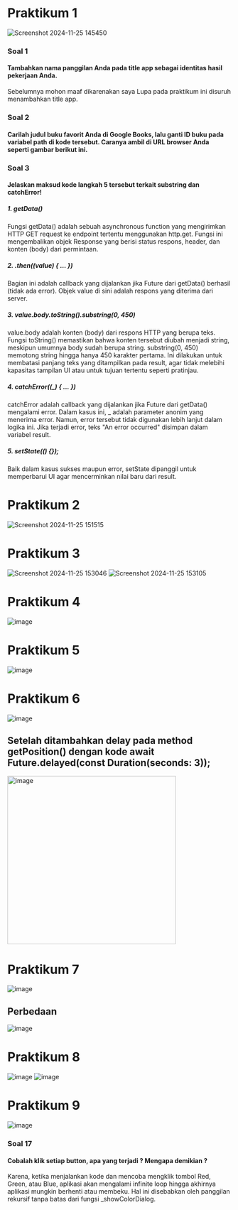 # Praktikum 1
![Screenshot 2024-11-25 145450](https://github.com/user-attachments/assets/4d16d229-9f8e-42f3-9726-c8a4d1584286)
### Soal 1
#### Tambahkan nama panggilan Anda pada title app sebagai identitas hasil pekerjaan Anda.
Sebelumnya mohon maaf dikarenakan saya Lupa pada praktikum ini disuruh menambahkan title app.
### Soal 2
#### Carilah judul buku favorit Anda di Google Books, lalu ganti ID buku pada variabel path di kode tersebut. Caranya ambil di URL browser Anda seperti gambar berikut ini.

### Soal 3
#### Jelaskan maksud kode langkah 5 tersebut terkait substring dan catchError!
##### 1. getData()
Fungsi getData() adalah sebuah asynchronous function yang mengirimkan HTTP GET request ke endpoint tertentu menggunakan http.get.
Fungsi ini mengembalikan objek Response yang berisi status respons, header, dan konten (body) dari permintaan.
##### 2. .then((value) { ... })
Bagian ini adalah callback yang dijalankan jika Future dari getData() berhasil (tidak ada error).
Objek value di sini adalah respons yang diterima dari server.
##### 3. value.body.toString().substring(0, 450)
value.body adalah konten (body) dari respons HTTP yang berupa teks.
Fungsi toString() memastikan bahwa konten tersebut diubah menjadi string, meskipun umumnya body sudah berupa string.
substring(0, 450) memotong string hingga hanya 450 karakter pertama. Ini dilakukan untuk membatasi panjang teks yang ditampilkan pada result, agar tidak melebihi kapasitas tampilan UI atau untuk tujuan tertentu seperti pratinjau.
##### 4. catchError((_) { ... })
catchError adalah callback yang dijalankan jika Future dari getData() mengalami error.
Dalam kasus ini, _ adalah parameter anonim yang menerima error. Namun, error tersebut tidak digunakan lebih lanjut dalam logika ini.
Jika terjadi error, teks "An error occurred" disimpan dalam variabel result.
##### 5. setState(() {});
Baik dalam kasus sukses maupun error, setState dipanggil untuk memperbarui UI agar mencerminkan nilai baru dari result.

# Praktikum 2
![Screenshot 2024-11-25 151515](https://github.com/user-attachments/assets/8dfda051-2e63-41bf-91cc-383b51eb190f)


# Praktikum 3
![Screenshot 2024-11-25 153046](https://github.com/user-attachments/assets/68ee8adc-43b2-4cf0-9cf5-62b4a6d72501)
![Screenshot 2024-11-25 153105](https://github.com/user-attachments/assets/1caa273e-c5ea-456a-bdf3-11515823b7fe)


# Praktikum 4
![image](https://github.com/user-attachments/assets/ec4820e9-62de-49a4-bb77-ec36115c5a6b)


# Praktikum 5
![image](https://github.com/user-attachments/assets/aa17f181-29cf-49a3-a712-8038d148349a)


# Praktikum 6
![image](https://github.com/user-attachments/assets/774e5cc9-dc1c-4c48-ae55-a35495aaa6d4)
## Setelah ditambahkan delay pada method getPosition() dengan kode await Future.delayed(const Duration(seconds: 3));
<img width="379" alt="image" src="https://github.com/user-attachments/assets/6bc13578-6d90-4e1d-9f2b-69fcbe8249b6">



# Praktikum 7
![image](https://github.com/user-attachments/assets/a9e3225c-e5e3-4554-acdf-b4498408e256)
## Perbedaan
![image](https://github.com/user-attachments/assets/9550c432-c064-4b46-9eeb-5b659c26bad6)


# Praktikum 8
![image](https://github.com/user-attachments/assets/b3b04769-43d7-4aad-872e-82362d7c5549)
![image](https://github.com/user-attachments/assets/3f9654aa-227c-4070-8dd8-696d830d2e6c)



# Praktikum 9
![image](https://github.com/user-attachments/assets/28b20b7e-fc9d-45b6-8771-6935c57abbb5)
### Soal 17
#### Cobalah klik setiap button, apa yang terjadi ? Mengapa demikian ?
Karena, ketika menjalankan kode dan mencoba mengklik tombol Red, Green, atau Blue, aplikasi akan mengalami infinite loop hingga akhirnya aplikasi mungkin berhenti atau membeku. Hal ini disebabkan oleh panggilan rekursif tanpa batas dari fungsi _showColorDialog.
